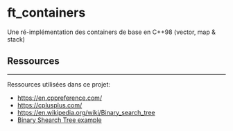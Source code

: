 # ft_containers
Une ré-implémentation des containers de base en C++98 (vector, map &amp; stack)

## Ressources
***
Ressources utilisées dans ce projet:

* https://en.cppreference.com/
* https://cplusplus.com/
* https://en.wikipedia.org/wiki/Binary_search_tree
* [Binary Shearch Tree example](https://www.javatpoint.com/binary-search-tree)
